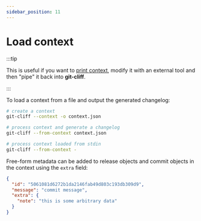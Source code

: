 ```yaml
---
sidebar_position: 11
---
```


# Load context

:::tip

This is useful if you want to [print context](/docs/usage/print-context), modify it with an external tool and then "pipe" it back into **git-cliff**.

:::

To load a context from a file and output the generated changelog:

```bash
# create a context
git-cliff --context -o context.json

# process context and generate a changelog
git-cliff --from-context context.json

# process context loaded from stdin
git-cliff --from-context -
```

Free-form metadata can be added to release objects and commit objects in the context using the `extra` field:

```json
{
  "id": "5061081d6272b1da2146fab49d803c193db309d9",
  "message": "commit message",
  "extra": {
    "note": "this is some arbitrary data"
  }
}
```
